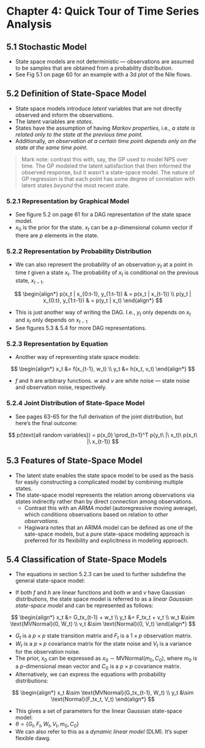 Chapter 4: Quick Tour of Time Series Analysis
================

## 5.1 Stochastic Model

- State space models are not deterministic — observations are assumed to
  be samples that are obtained from a probability distribution.
- See Fig 5.1 on page 60 for an example with a 3d plot of the Nile
  flows.

## 5.2 Definition of State-Space Model

- State space models introduce *latent* variables that are not directly
  observed and inform the observations.
- The latent variables are *states*.
- States have the assumption of having *Markov properties*, i.e., *a
  state is related only to the state at the previous time point.*
- Additionally, *an observation at a certain time point depends only on
  the state at the same time point.*

> Mark note: contrast this with, say, the GP used to model NPS over
> time. The GP modeled the latent satisfaction that then informed the
> observed response, but it wasn’t a state-space model. The nature of GP
> regression is that each point has some degree of correlation with
> latent states *beyond* the most recent state.

### 5.2.1 Representation by Graphical Model

- See figure 5.2 on page 61 for a DAG representation of the state space
  model.
- $x_0$ is the prior for the state. $x_t$ can be a $p$-dimensional
  column vector if there are $p$ elements in the state.

### 5.2.2 Representation by Probability Distribution

- We can also represent the probability of an observation $y_t$ at a
  point in time $t$ given a state $x_t$. The probability of $x_t$ is
  conditional on the previous state, $x_{t-1}$.

$$
\begin{align*}
p(x_t | x_{0:t-1}, y_{1:t-1}) & = p(x_t | x_{t-1}) \\
p(y_t | x_{0:t}, y_{1:t-1}) & = p(y_t | x_t)
\end{align*}
$$

- This is just another way of writing the DAG. I.e., $y_t$ only depends
  on $x_t$ and $x_t$ only depends on $x_{t-1}$
- See figures 5.3 & 5.4 for more DAG representations.

### 5.2.3 Representation by Equation

- Another way of representing state space models:

$$
\begin{align*}
x_t &= f(x_{t-1}, w_t) \\
y_t &= h(x_t, v_t)
\end{align*}
$$

- $f$ and $h$ are arbitrary functions. $w$ and $v$ are white noise —
  state noise and observation noise, respectively.

### 5.2.4 Joint Distribution of State-Space Model

- See pages 63-65 for the full derivation of the joint distribution, but
  here’s the final outcome:

$$
p(\text{all random variables}) = p(x_0) \prod_{t=1}^T p(y_t\ |\ x_t)\ p(x_t\ |\ x_{t-1})
$$

## 5.3 Features of State-Space Model

- The latent state enables the state space model to be used as the basis
  for easily constructing a complicated model by combining multiple
  states.
- The state-space model represents the relation among observations via
  states indirectly rather than by direct connection among observations.
  - Contrast this with an *ARMA* model (autoregressive moving average),
    which conditions observations based on relation to *other
    observations*.
  - Hagiwara notes that an ARIMA model can be defined as one of the
    sate-space models, but a pure state-space modeling approach is
    preferred for its flexibility and explicitness in modeling approach.

## 5.4 Classification of State-Space Models

- The equations in section 5.2.3 can be used to further subdefine the
  general state-space model:

- If both $f$ and $h$ are linear functions and both $w$ and $v$ have
  Gaussian distributions, the state space model is referred to as a
  *linear Gaussian state-space model* and can be represented as follows:

$$
\begin{align*}
x_t &= G_tx_{t-1} + w_t \\
y_t &= F_tx_t + v_t \\
w_t &\sim \text{MVNormal}(0, W_t) \\
v_t &\sim \text{Normal}(0, V_t)
\end{align*}
$$

- $G_t$ is a $p \times p$ state transition matrix and $F_t$ is a
  $1 \times p$ observation matrix.
- $W_t$ is a $p \times p$ covariance matrix for the state noise and
  $V_t$ is a variance for the observation noise.
- The prior, $x_0$ can be expressed as
  $x_0 \sim \text{MVNormal}(m_0, C_0)$, where $m_0$ is a $p$-dimensional
  mean vector and $C_0$ is a $p \times p$ covariance matrix.
- Alternatively, we can express the equations with probability
  distributions:

$$
\begin{align*}
x_t &\sim \text{MVNormal}(G_tx_{t-1}, W_t) \\
y_t &\sim \text{Normal}(F_tx_t, V_t)
\end{align*}
$$

- This gives a set of parameters for the linear Gaussian state-space
  model:
- $\theta = \{G_t, F_t, W_t, V_t, m_0, C_0\}$
- We can also refer to this as a *dynamic linear model* (DLM). It’s
  super flexible dawg.
